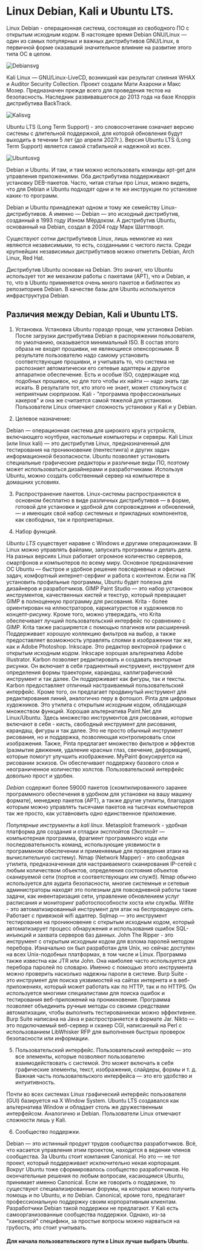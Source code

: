 # Linux Debian, Kali и Ubuntu LTS. 

Linux Debian - операционная система, состоящая из свободного ПО с открытым исходным кодом. В настоящее время Debian GNU/Linux — один из самых популярных и важных дистрибутивов GNU/Linux, в первичной форме оказавший значительное влияние на развитие этого типа ОС в целом. 

![Debian](url)svg 

Kali Linux — GNU/Linux-LiveCD, возникший как результат слияния WHAX и Auditor Security Collection. Проект создали Мати Ахарони и Макс Мозер. Предназначен прежде всего для проведения тестов на безопасность. Наследник развивавшегося до 2013 года на базе Knoppix дистрибутива BackTrack. 

![Kali](https://sun9-35.userapi.com/impf/2HPyO-4e6-dDFlwdkonsC25nOR1xSn8Pl5bjMw/--yyD8zbdiU.jpg?size=1158x823&quality=95&sign=8c914e91c08613f4adf65a7cbe00746f&type=album)svg 

Ubuntu LTS  (Long Term Support) - это словосочетание означает версию системы с длительной поддержкой, для которой обновления будут выходить в течении 5 лет (до апреля 2027г.). Версия Ubuntu LTS (Long Term Support) является самой стабильной и надежной из всех. 

![Ubuntu](url)svg 

Debian и Ubuntu. И там, и там можно использовать команды apt-get для управления приложениями. Оба дистрибутива поддерживают установку DEB-пакетов. Часто, читая статьи про Linux, можно видеть, что для Debian и Ubuntu подходят одни и те же инструкции по установке каких-то программ. 

Debian и Ubuntu принадлежат одном и тому же семейству Linux-дистрибутивов. А именно — Debian — это исходный дистрибутив, созданный в 1993 году Иэном Мёрдоком. А дистрибутив Ubuntu, основанный на Debian, создал в 2004 году Марк Шаттлворт. 

Существуют сотни дистрибутивов Linux, лишь немногие из них являются независимыми, то есть, созданными с чистого листа. Среди крупнейших независимых дистрибутивов можно отметить Debian, Arch Linux, Red Hat.

Дистрибутив Ubuntu основан на Debian. Это значит, что Ubuntu использует тот же механизм работы с пакетами (APT), что и Debian, и то, что в Ubuntu применяется очень много пакетов и библиотек из репозиториев Debian. В качестве базы для Ubuntu используется инфраструктура Debian.

## Различия между Debian, Kali и Ubuntu LTS. 

1. Установка. Установка Ubuntu гораздо проще, чем установка Debian. После загрузки дистрибутива Debian в распоряжении пользователя, по умолчанию, оказывается минимальный ISO. В состав этого образа не входят прошивки, не являющиеся опенсорсными. В результате пользователю надо самому установить соответствующие прошивки, и учитывать то, что система не распознает автоматически его сетевые адаптеры и другое аппаратное обеспечение. Есть и особые ISO, содержащие код подобных прошивок, но для того чтобы их найти — надо знать где искать. В результате тот, кто этого не знает, может столкнуться с неприятным сюрпризом. Kali - "программа профессиональных хакеров" и она же считается самой тяжелой для установки. Пользователи Linux отмечают сложность установки у Kali и у Debian.

2. Целевое назначение: 

Debian — операционная система для широкого круга устройств, включающего ноутбуки, настольные компьютеры и серверы. 
Kali Linux (или linux kali) — это дистрибутив Linux, предназначенный для тестирования на проникновение (пентестинга) и других задач информационной безопасности. 
Ubuntu позволяет установить специальные графические редакторы и различные виды ПО, поэтому может использоваться дизайнерами и разработчиками. Используя Ubuntu, можно создать собственный сервер на компьютере в домашних условиях.

3. Распространение пакетов. Linux-системы распространяются в основном бесплатно в виде различных дистрибутивов — в форме, готовой для установки и удобной для сопровождения и обновлений, — и имеющих свой набор системных и прикладных компонентов, как свободных, так и проприетарных. 

4. Набор функций. 

_Ubuntu LTS_ существует наравне с Windows и другими операционками. В Linux можно управлять файлами, запускать программы и делать дела. На разных версиях Linux работает огромное количество серверов, смартфонов и компьютеров по всему миру. Основное предназначение ОС Ubuntu — быстрое и удобное решение повседневных и офисных задач, комфортный интернет-серфинг и работа с контентом. Если на ПК установить профильные программы, Ubuntu будет полезна для дизайнеров и разработчиков. 
GIMP Paint Studio — это набор установок инструментов, качественных кистей и текстур, который превращает GIMP в полноценную программу для рисования.
Krita - более ориентирован на иллюстраторов, карикатуристов и художников по концепт-рисунку. Кроме того, можно утверждать, что Krita обеспечивает лучший пользовательский интерфейс по сравнению с GIMP.  Krita также расширяется с помощью плагинов или расширений. Поддерживает хорошую коллекцию фильтров на выбор, а также предоставляет возможность управлять слоями в изображении так же, как и Adobe Photoshop. 
Inkscape. Это редактор векторной графики с открытым исходным кодом. Inkscape хорошая альтернатива Adobe Illustrator. 
Karbon позволяет редактировать и создавать векторные рисунки. Он включает в себя градиентный инструмент, инструмент для определения формы траектории, карандаш, каллиграфический инструмент и так далее. Он поддерживает как фигуры, так и тексты.  Karbon предоставляет отличный настраиваемый пользовательский интерфейс. Кроме того, он предлагает продвинутый инструмент для редактирования линий, аналогично перу в фотошоп. 
Pinta для цифровых художников. Это утилита с открытым исходным кодом, обладающая множеством функций. Хорошая альтернатива Paint.Net для Linux/Ubuntu. Здесь множество инструментов для рисования, которые включают в себя - кисть, свободный инструмент для рисования, карандаш, фигуры и так далее. Это не просто обычный инструмент рисования, но и поддержка, позволяющая контролировать слои изображения. Также, Pinta предлагает множество фильтров и эффектов (размытие движения, удаление красных глаз, свечение, деформация), которые помогут улучшить изображение. 
MyPaint фокусируется на рисовании эскизов. Он обеспечивает поддержку базового слоя и неограниченное количество холстов.  Пользовательский интерфейс довольно прост и удобен. 

_Debian_ содержит более 59000 пакетов (скомпилированного заранее программного обеспечения в удобном для установки на вашу машину формате), менеджер пакетов (APT), а также другие утилиты, благодаря которым можно управлять тысячами пакетов на тысячах компьютеров так же просто, как уставновить одно единственное приложение. 

_Популярные инструменты в kali linux_. 
Metasploit framework - удобная платформа для создания и отладки эксплойтов (Экспло́йт — компьютерная программа, фрагмент программного кода или последовательность команд, использующие уязвимости в программном обеспечении и применяемые для проведения атаки на вычислительную систему).
Nmap (Network Mapper) - это свободная утилита, предназначенная для настраиваемого сканирования IP-сетей с любым количеством объектов, определения состояния объектов сканируемой сети (портов и соответствующих им служб). Nmap обычно используется для аудита безопасности, многие системные и сетевые администраторы находят это полезным для повседневной работы такие задачи, как инвентаризация сети, управление обновлением услуг расписания и мониторинг работоспособности хоста или службы. 
Wifite - это автоматизированный инструмент для атак на беспроводную сеть. Работает с привязкой wifi адаптер. 
Sqlmap — это инструмент тестирования на проникновение с открытым исходным кодом, который автоматизирует процесс обнаружения и использования ошибок SQL-инъекций и захвата серверов баз данных. 
John The Ripper - это инструмент с открытым исходным кодом для взлома паролей методом перебора. Изначально он был разработан для Unix, но сейчас доступен на всех Unix-подобных платформах, в том числе и Linux. Программа также известна как JTR или John. Она наиболее часто используется для перебора паролей по словарю. Именно с помощью этого инструмента можно проверить насколько надежны пароли в системе.
Burp Suite - это инструмент для поиска уязвимостей на сайтах интернета и в веб-приложениях, который может работать как по HTTP, так и по HTTPS. Он используется многими специалистами для поиска ошибок и тестирования веб-приложений на проникновение. Программа позволяет объединить ручные методы со своими средствами автоматизации, чтобы выполнить тестированиекак можно эффективнее. Burp Suite написана  на Java и распространяется в формате Jar.
Nikto — это подключаемый веб-сервер и сканер CGI, написанный на Perl с использованием LibWhisker RFP для выполнения быстрых проверок безопасности или информации. 

5. Пользовательский интерфейс. 
Пользовательский интерфейс — это все элементы, которые позволяют пользователю взаимодействовать с системой. Это может включать в себя графические элементы, текст, изображения, слайдеры, формы и т. д. Важная часть пользовательского интерфейса — это его удобство и интуитивность. 

Почти во всех системах Linux графический интерфейс пользователя (GUI) базируется на X Window System.
Ubuntu LTS создавался как альтернатива Window и обладает столь же дружественным интерфейсом. Аналогично и Debian. Пользователи Linux отмечают сложности лишь у Kali.

6. Сообщество поддержки. 

Debian — это истинный продукт трудов сообщества разработчиков. Всё, что касается управления этим проектом, находится в ведении членов сообщества. За Ubuntu стоит компания Canonical. Но это — не тот проект, который поддерживает исключительно некая корпорация. Вокруг Ubuntu тоже сформировалось сообщество разработчиков. Но окончательные решения по любым вопросам, касающимся Ubuntu, принимает именно Canonical. Если же говорить о поддержке, то существуют специализированные форумы, на которых можно получить помощь и по Ubuntu, и по Debian. Canonical, кроме того, предлагает профессиональную поддержку своим корпоративным клиентам. Разработчики Debian такой поддержки не предлагают.
У Kali есть самоорганизованные сообщества поддержки. Однако, из-за "хакерской" специфики, за простые вопросы можно нарваться на грубость, это стоит учитывать.

#### Для начала пользовательского пути в Linux лучше выбрать Ubuntu. 

